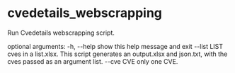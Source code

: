 # cvedetails_webscrapping
Run Cvedetails webscrapping script.

optional arguments:
  -h, --help   show this help message and exit
  --list LIST  cves in a list.xlsx. This script generates an output.xlsx and json.txt, with the cves passed as an argument list.
  --cve CVE    only one CVE.
